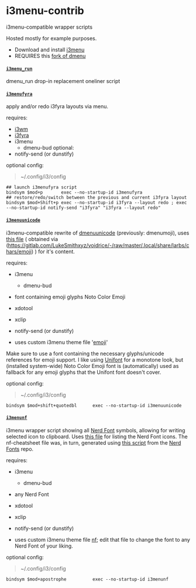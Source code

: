 # i3menu-contrib
i3menu-compatible wrapper scripts

Hosted mostly for example purposes.

- Download and install [i3menu](https://github.com/budlabs/i3menu)
- REQUIRES this [fork of dmenu](https://github.com/budRich/dmenu)


#### [`i3menu_run`](https://github.com/1ntronaut/i3menu-contrib/blob/main/i3menu_run)
dmenu_run drop-in replacement oneliner script

#### [`i3menufyra`](https://github.com/1ntronaut/i3menu-contrib/blob/main/i3menufyra)
apply and/or redo i3fyra layouts via menu.

requires:
- [i3wm](https://www.i3wm.org)
- [i3fyra](https://github.com/budlabs/i3ass/wiki/i3fyra)
- i3menu
  - dmenu-bud
optional:
- notify-send (or dunstify)

optional config:
> ~/.config/i3/config
```
## launch i3menufyra script
bindsym $mod+p       exec --no-startup-id i3menufyra
## restore/redo/switch between the previous and current i3fyra layout
bindsym $mod+Shift+p exec --no-startup-id i3fyra --layout redo ; exec --no-startup-id notify-send "i3fyra" "i3fyra --layout redo" 
```

#### [`i3menuunicode`](https://github.com/1ntronaut/i3menu-contrib/blob/main/i3menuunicode)
i3menu-compatible rewrite of [dmenuunicode](https://gitlab.com/LukeSmithxyz/voidrice/blob/master/.local/bin/dmenuunicode) (previously: dmenumoji), uses [this file](https://github.com/1ntronaut/i3menu-contrib/blob/main/.local/share/emoji) ( obtained via (https://gitlab.com/LukeSmithxyz/voidrice/-/raw/master/.local/share/larbs/chars/emoji) ) for it's content.

requires:
- i3menu
  - dmenu-bud
- font containing emoji glyphs Noto Color Emoji
- xdotool
- xclip
- notify-send (or dunstify)

- uses custom i3menu theme file '[emoji](https://github.com/1ntronaut/i3menu-contrib/blob/main/.config/i3menu/emoji)'

Make sure to use a font containing the necessary glyphs/unicode references for emoji support. I like using [Unifont](https://unifoundry.com/unifont/) for a monotone look, but (installed system-wide) Noto Color Emoji font is (automatically) used as fallback for any emoji glyphs that the Unifont font doesn't cover.

optional config:
> ~/.config/i3/config
```
bindsym $mod+shift+quotedbl      exec --no-startup-id i3menuunicode
```

#### [`i3menunf`](https://github.com/1ntronaut/i3menu-contrib/blob/main/i3menunf)

i3menu wrapper script showing all [Nerd Font](https://www.nerdfonts.com/) symbols, allowing for writing selected icon to clipboard. Uses [this file](https://raw.githubusercontent.com/1ntronaut/i3menu-contrib/refs/heads/main/nf-cheatsheet) for listing the Nerd Font icons. The nf-cheatsheet file was, in turn, generated using [this script](https://github.com/ryanoasis/nerd-fonts/blob/master/bin/scripts/lib/i_all.sh) from the [Nerd Fonts](https://github.com/ryanoasis/nerd-fonts) repo.

requires:
- i3menu
  - dmenu-bud
- any Nerd Font
- xdotool
- xclip
- notify-send (or dunstify)

- uses custom i3menu theme file [nf](https://github.com/1ntronaut/i3menu-contrib/blob/main/.config/i3menu/nf); edit that file to change the font to any Nerd Font of your liking.

optional config:
> ~/.config/i3/config
```
bindsym $mod+apostrophe          exec --no-startup-id i3menunf
```

